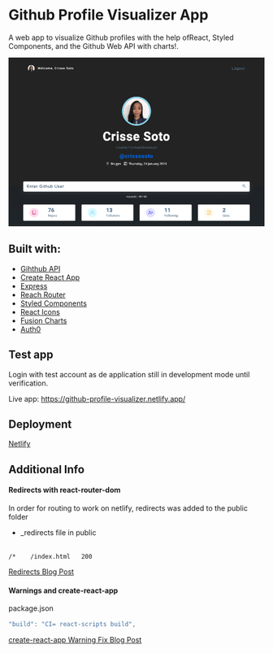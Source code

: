 # Github Profile Visualizer App

A web app to visualize Github profiles with the help ofReact, Styled Components, and the Github Web API with charts!.

![demo](https://raw.githubusercontent.com/crissesoto/githubVisualizer/master/public/og.png)

## Built with:

- [Gihthub API](https://api.github.com)
- [Create React App](https://github.com/facebook/create-react-app)
- [Express](https://expressjs.com/)
- [Reach Router](https://reach.tech/router)
- [Styled Components](https://www.styled-components.com/)
- [React Icons](https://react-icons.github.io/react-icons/)
- [Fusion Charts](https://www.fusioncharts.com/)
- [Auth0 ](https://auth0.com/)



## Test app
Login with test account as de application still in development mode until verification.

Live app: <https://github-profile-visualizer.netlify.app/>


## Deployment

[Netlify](https://www.netlify.com/)

## Additional Info

#### Redirects with react-router-dom

In order for routing to work on netlify, redirects was added to the public folder

- \_redirects file in public

```

/*    /index.html   200

```

[Redirects Blog Post](https://dev.to/dance2die/page-not-found-on-netlify-with-react-router-58mc)

#### Warnings and create-react-app

package.json

```js
"build": "CI= react-scripts build",
```

[create-react-app Warning Fix Blog Post](https://community.netlify.com/t/how-to-fix-build-failures-with-create-react-app-in-production/17752)
